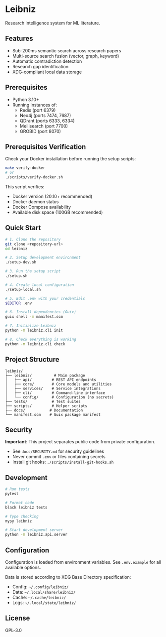 # Leibniz

Research intelligence system for ML literature.

## Features

- Sub-200ms semantic search across research papers
- Multi-source search fusion (vector, graph, keyword)
- Automatic contradiction detection
- Research gap identification
- XDG-compliant local data storage

## Prerequisites

- Python 3.10+
- Running instances of:
  - Redis (port 6379)
  - Neo4j (ports 7474, 7687)
  - QDrant (ports 6333, 6334)
  - Meilisearch (port 7700)
  - GROBID (port 8070)

## Prerequisites Verification

Check your Docker installation before running the setup scripts:

```bash
make verify-docker
# or
./scripts/verify-docker.sh
```

This script verifies:
- Docker version (20.10+ recommended)
- Docker daemon status
- Docker Compose availability
- Available disk space (100GB recommended)

## Quick Start

```bash
# 1. Clone the repository
git clone <repository-url>
cd leibniz

# 2. Setup development environment
./setup-dev.sh

# 3. Run the setup script
./setup.sh

# 4. Create local configuration
./setup-local.sh

# 5. Edit .env with your credentials
$EDITOR .env

# 6. Install dependencies (Guix)
guix shell -m manifest.scm

# 7. Initialize Leibniz
python -m leibniz.cli init

# 8. Check everything is working
python -m leibniz.cli check
```

## Project Structure

```
leibniz/
├── leibniz/          # Main package
│   ├── api/         # REST API endpoints
│   ├── core/        # Core models and utilities
│   ├── services/    # Service integrations
│   ├── cli/         # Command-line interface
│   └── config/      # Configuration (no secrets)
├── tests/           # Test suites
├── scripts/         # Helper scripts
├── docs/           # Documentation
└── manifest.scm    # Guix package manifest
```

## Security

**Important**: This project separates public code from private configuration.

- See `docs/SECURITY.md` for security guidelines
- Never commit `.env` or files containing secrets
- Install git hooks: `./scripts/install-git-hooks.sh`

## Development

```bash
# Run tests
pytest

# Format code
black leibniz tests

# Type checking
mypy leibniz

# Start development server
python -m leibniz.api.server
```

## Configuration

Configuration is loaded from environment variables. See `.env.example` for all available options.

Data is stored according to XDG Base Directory specification:
- Config: `~/.config/leibniz/`
- Data: `~/.local/share/leibniz/`
- Cache: `~/.cache/leibniz/`
- Logs: `~/.local/state/leibniz/`

## License

GPL-3.0
